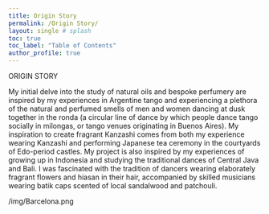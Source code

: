 ```yaml
---
title: Origin Story
permalink: /Origin Story/
layout: single # splash
toc: true
toc_label: "Table of Contents"
author_profile: true
---
```


ORIGIN STORY
>
My initial delve into the study of natural oils and bespoke perfumery are inspired by my experiences in Argentine tango and experiencing a plethora of the natural and perfumed smells of men and women dancing at dusk together in the ronda (a circular line of dance by which people dance tango socially in milongas, or tango venues originating in Buenos Aires). My inspiration to create fragrant Kanzashi comes from both my experience wearing Kanzashi and performing Japanese tea ceremony in the courtyards of Edo-period castles. My project is also inspired by my experiences of growing up in Indonesia and studying the traditional dances of Central Java and Bali. I was fascinated with the tradition of dancers wearing elaborately fragrant flowers and hiasan in their hair, accompanied by skilled musicians wearing batik caps scented of local sandalwood and patchouli. 





/img/Barcelona.png